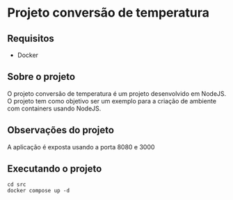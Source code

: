 # Projeto conversão de temperatura

## Requisitos

- Docker

## Sobre o projeto

O projeto conversão de temperatura é um projeto desenvolvido em NodeJS. O projeto tem como objetivo ser um exemplo para a criação de ambiente com containers usando NodeJS.

## Observações do projeto

A aplicação é exposta usando a porta 8080 e 3000

## Executando o projeto

```shell
cd src
docker compose up -d
```
